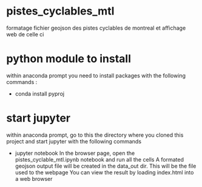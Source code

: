 # pistes_cyclables_mtl
formatage fichier geojson des pistes cyclables de montreal et affichage web de celle ci
# python module to install
within anaconda prompt you need to install packages with the following commands :
 - conda install pyproj
# start jupyter
within anaconda prompt, go to this the directory where you cloned this project and start jupyter with the following commands
 - jupyter notebook
In the browser page, open the pistes_cyclable_mtl.ipynb notebook and run all the cells
A formated geojson output file will be created in the data_out dir. This will be the file used to the webpage
You can view the result by loading index.html into a web browser